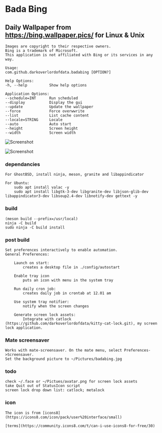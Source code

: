 # Bada Bing
## Daily Wallpaper from https://bing.wallpaper.pics/ for Linux & Unix

    Images are copyright to their respective owners. 
    Bing is a trademark of Microsoft. 
    This application is not affiliated with Bing or its services in any way.

    Usage:
    com.github.darkoverlordofdata.badabing [OPTION?]

    Help Options:
    -h, --help          Show help options

    Application Options:
    --schedule=INT      Run scheduled
    --display           Display the gui
    --update            Update the wallpaper
    --force             Force overwwrite
    --list              List cache content
    --locale=STRING     Locale
    --auto              Auto start
    --height            Screen height
    --width             Screen width

![Screenshot](https://github.com/darkoverlordofdata/badabing/raw/master/Screenshot1.png "Screenshot")

![Screenshot](https://github.com/darkoverlordofdata/badabing/raw/master/Screenshot2.png "Screenshot")

### dependancies

    For GhostBSD, install ninja, meson, granite and libappindicator

    For Ubuntu:     
        sudo apt install valac -y
        sudo apt install libgtk-3-dev libgranite-dev libjson-glib-dev libappindicator3-dev libsoup2.4-dev libnotify-dev gettext -y


### build

    (meson build --prefix=/usr/local)
    ninja -C build
    sudo ninja -C build install

### post build

    Set preferences interactively to enable automation.
    General Preferences:

        Launch on start:
            creates a desktop file in ./config/autostart

        Enable tray icon
            puts an icon with menu in the system tray 

        Run daily cron job:
            creates daily job in crontab at 12.01 am

        Use system tray notifier:
            notify when the screen changes

        Generate screen lock assets:
            Integrate with catlock (https://github.com/darkoverlordofdata/kitty-cat-lock.git), my screen lock application.

### Mate screensaver

    Works with mate-screensaver. On the mate menu, select Preferences->Screensaver.
    Set the background picture to ~/Pictures/badabing.jpg


### todo

    check ~/.face or ~/Pictues/avatar.png for screen lock assets
    take Quit out of StatusIcon script
    screen lock drop down list: catlock; metalock

### icon

    The icon is from [icons8](https://icons8.com/icon/pack/user%20interface/small)

    [terms](https://community.icons8.com/t/can-i-use-icons8-for-free/30)

